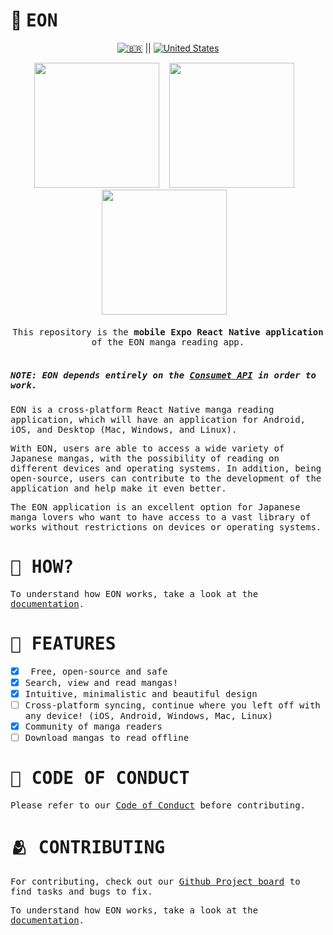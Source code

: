 # 📖 <samp>EON</samp>

<div align = "center">

[![🇧🇷](https://raw.githubusercontent.com/stevenrskelton/flag-icon/master/png/16/country-4x3/br.png "Português")](https://github.com/saulojoab/eon/blob/main/docs/portuguese/README.md) || [![United States](https://raw.githubusercontent.com/stevenrskelton/flag-icon/master/png/16/country-4x3/us.png "United States")](https://github.com/saulojoab/eon/blob/main/README.md)

</div>
<div align="center">
<img src="https://github.com/saulojoab/eon/assets/37988252/ffb79b85-60b6-4515-9c8f-3fdb3869b9cb" width="200px" />&nbsp;&nbsp;&nbsp; 
<img src="https://github.com/saulojoab/eon/assets/37988252/ccc13594-d484-48e6-8daa-d803268e1342" width="200px" />&nbsp;&nbsp;&nbsp; 
<img src="https://github.com/saulojoab/eon/assets/37988252/833c0998-de4c-4da3-a87b-c80d57206f76" width="200px" />&nbsp;&nbsp;&nbsp;
</div>
<br/>
<div align="center">
<samp>
  This repository is the <b>mobile Expo React Native application</b> of the EON manga reading app.
</samp>
</div>
<br/>

##### <samp>_NOTE: EON depends entirely on the [Consumet API](https://github.com/consumet/consumet.ts) in order to work._</samp>

<samp>EON is a cross-platform React Native manga reading application, which will have an application for Android, iOS, and Desktop (Mac, Windows, and Linux).</samp>

<samp>With EON, users are able to access a wide variety of Japanese mangas, with the possibility of reading on different devices and operating systems. In addition, being open-source, users can contribute to the development of the application and help make it even better.</samp>

<samp>The EON application is an excellent option for Japanese manga lovers who want to have access to a vast library of works without restrictions on devices or operating systems.</samp>

# <samp>🤔 HOW?</samp>

<samp>To understand how EON works, take a look at the [documentation](https://github.com/saulojoab/eon/blob/main/docs/HOW_IT_WORKS.md).</samp>

# <samp>🤠 FEATURES</samp>

- [x] <samp> Free, open-source and safe</samp>
- [x] <samp>Search, view and read mangas!</samp>
- [x] <samp>Intuitive, minimalistic and beautiful design</samp>
- [ ] <samp>Cross-platform syncing, continue where you left off with any device! (iOS, Android, Windows, Mac, Linux)</samp>
- [x] <samp>Community of manga readers</samp>
- [ ] <samp>Download mangas to read offline</samp>

# <samp>🤝 CODE OF CONDUCT</samp>

<samp>Please refer to our [Code of Conduct](https://github.com/saulojoab/eon/blob/main/CODE_OF_CONDUCT.md) before contributing.</samp>

# <samp>🫂 CONTRIBUTING</samp>

<samp>For contributing, check out our [Github Project board](https://github.com/users/saulojoab/projects/2/views/1) to find tasks and bugs to fix.</samp>

<samp>To understand how EON works, take a look at the [documentation](https://github.com/saulojoab/eon/blob/main/docs/HOW_IT_WORKS.md).</samp>
